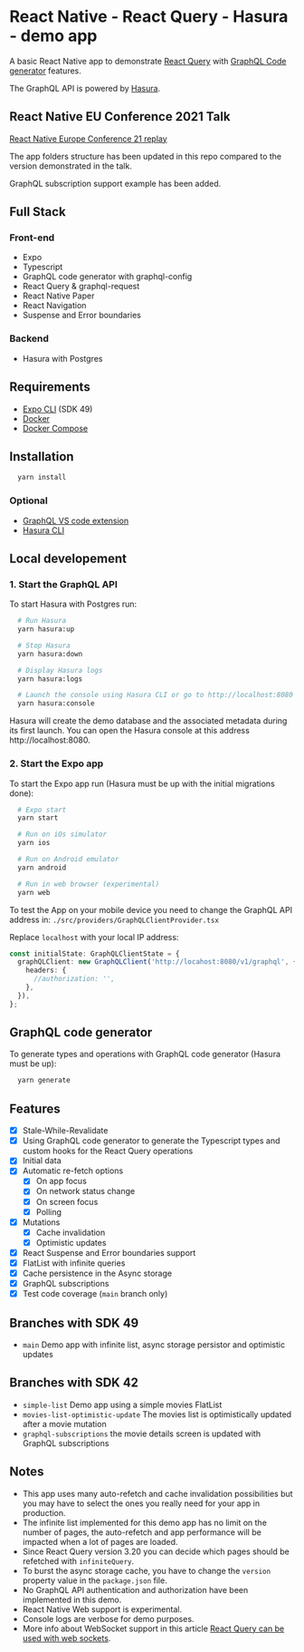 # React Native - React Query - Hasura - demo app 

A basic React Native app to demonstrate [React Query](https://react-query.tanstack.com/) with [GraphQL Code generator](https://www.graphql-code-generator.com/) features. 

The GraphQL API is powered by [Hasura](https://hasura.io).

## React Native EU Conference 2021 Talk

[React Native Europe Conference 21 replay](https://www.youtube.com/watch?v=Kt--iBUQcww&t=22102s)

The app folders structure has been updated in this repo compared to the version demonstrated in the talk.

GraphQL subscription support example has been added.

## Full Stack
### Front-end
- Expo
- Typescript
- GraphQL code generator with graphql-config
- React Query & graphql-request
- React Native Paper
- React Navigation
- Suspense and Error boundaries

### Backend
- Hasura with Postgres

## Requirements

- [Expo CLI](https://docs.expo.dev/workflow/expo-cli/) (SDK 49)
- [Docker](https://docs.docker.com/desktop/)
- [Docker Compose](https://docs.docker.com/compose/install/)

## Installation

```sh
  yarn install
```

### Optional
- [GraphQL VS code extension](https://marketplace.visualstudio.com/items?itemName=GraphQL.vscode-graphql) 
- [Hasura CLI](https://hasura.io/docs/latest/graphql/core/hasura-cli/index.html)

## Local developement

### 1. Start the GraphQL API

To start Hasura with Postgres run:

```sh
  # Run Hasura
  yarn hasura:up

  # Stop Hasura
  yarn hasura:down

  # Display Hasura logs
  yarn hasura:logs

  # Launch the console using Hasura CLI or go to http://localhost:8080
  yarn hasura:console

```

Hasura will create the demo database and the associated metadata during its first launch.
You can open the Hasura console at this address http://localhost:8080.

### 2. Start the Expo app

To start the Expo app run (Hasura must be up with the initial migrations done):

```sh
  # Expo start
  yarn start

  # Run on iOs simulator
  yarn ios

  # Run on Android emulator
  yarn android

  # Run in web browser (experimental)
  yarn web
```

To test the App on your mobile device you need to change the GraphQL API address in:
`./src/providers/GraphQLClientProvider.tsx`

Replace `localhost` with your local IP address:
```ts
const initialState: GraphQLClientState = {
  graphQLClient: new GraphQLClient('http://locahost:8080/v1/graphql', {
    headers: {
      //authorization: '',
    },
  }),
};
```

## GraphQL code generator

To generate types and operations with GraphQL code generator (Hasura must be up):

```sh
  yarn generate
```

## Features
- [X] Stale-While-Revalidate 
- [X] Using GraphQL code generator to generate the Typescript types and custom hooks for the React Query operations
- [X] Initial data
- [X] Automatic re-fetch options
  - [X] On app focus
  - [X] On network status change
  - [X] On screen focus
  - [X] Polling
- [X] Mutations
  - [X] Cache invalidation
  - [X] Optimistic updates
- [X] React Suspense and Error boundaries support
- [X] FlatList with infinite queries
- [X] Cache persistence in the Async storage
- [X] GraphQL subscriptions
- [X] Test code coverage (`main` branch only)

## Branches with SDK 49
- `main` Demo app with infinite list, async storage persistor and optimistic updates

## Branches with SDK 42
- `simple-list` Demo app using a simple movies FlatList
- `movies-list-optimistic-update` The movies list is optimistically updated after a movie mutation 
- `graphql-subscriptions` the movie details screen is updated with GraphQL subscriptions

## Notes
- This app uses many auto-refetch and cache invalidation possibilities but you may have to select the ones you really need for your app in production.
- The infinite list implemented for this demo app has no limit on the number of pages, the auto-refetch and app performance will be impacted when a lot of pages are loaded.
- Since React Query version 3.20 you can decide which pages should be refetched with `infiniteQuery`.
- To burst the async storage cache, you have to change the `version` property value in the `package.json` file.
- No GraphQL API authentication and authorization have been implemented in this demo.
- React Native Web support is experimental.
- Console logs are verbose for demo purposes.
- More info about WebSocket support in this article [React Query can be used with web sockets](https://tkdodo.eu/blog/using-web-sockets-with-react-query).
